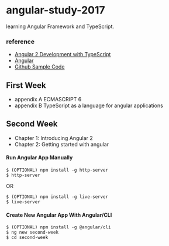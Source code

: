 # angular-study-2017
learning Angular Framework and TypeScript.

### reference 
* [Angular 2 Development with TypeScript](https://www.manning.com/books/angular-2-development-with-typescript)
* [Angular](https://angular.io/guide/quickstart)
* [Github Sample Code](https://github.com/han41858/Angular-development-with-TypeScript)

## First Week
* appendix A ECMASCRIPT 6
* appendix B TypeScript as a language for angular applications

## Second Week
* Chapter 1: Introducing Angular 2
* Chapter 2: Getting started with angular

#### Run Angular App Manually
```
$ (OPTIONAL) npm install -g http-server
$ http-server
```
OR
```
$ (OPTIONAL) npm install -g live-server
$ live-server
```

#### Create New Angular App With Angular/CLI
```
$ (OPTIONAL) npm install -g @angular/cli
$ ng new second-week 
$ cd second-week
```
